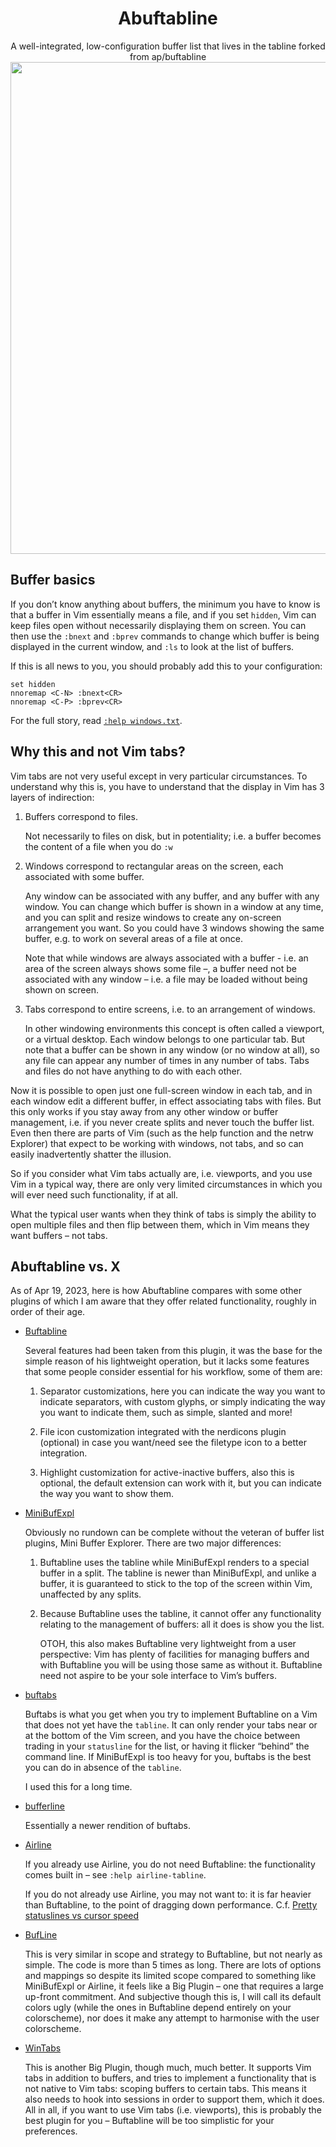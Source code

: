 <h1 align="center">Abuftabline</h1>

<div align="center">
A well-integrated, low-configuration buffer list that lives in the tabline forked from ap/buftabline<br>
<img src="https://raw.githubusercontent.com/ap/vim-buftabline/fe615be277cfba1ecadc52d61fa173d034817d67/screenshot.png" width="787">
</div>


Buffer basics
-------------

If you don’t know anything about buffers, the minimum you have to know is that
a buffer in Vim essentially means a file, and if you set `hidden`, Vim can keep
files open without necessarily displaying them on screen. You can then use the
`:bnext` and `:bprev` commands to change which buffer is being displayed in the
current window, and `:ls` to look at the list of buffers.

If this is all news to you, you should probably add this to your configuration:

    set hidden
    nnoremap <C-N> :bnext<CR>
    nnoremap <C-P> :bprev<CR>

For the full story, read [`:help windows.txt`][windows].


Why this and not Vim tabs?
--------------------------

Vim tabs are not very useful except in very particular circumstances.
To understand why this is, you have to understand that the display in Vim
has 3 layers of indirection:

1. Buffers correspond to files.

   Not necessarily to files on disk, but in potentiality; i.e. a buffer becomes
   the content of a file when you do `:w`

2. Windows correspond to rectangular areas on the screen, each associated with
   some buffer.

   Any window can be associated with any buffer, and any buffer with any
   window. You can change which buffer is shown in a window at any time, and
   you can split and resize windows to create any on-screen arrangement you
   want. So you could have 3 windows showing the same buffer, e.g. to work on
   several areas of a file at once.

   Note that while windows are always associated with a buffer - i.e. an area
   of the screen always shows some file –, a buffer need not be associated with
   any window – i.e. a file may be loaded without being shown on screen.

3. Tabs correspond to entire screens, i.e. to an arrangement of windows.

   In other windowing environments this concept is often called a viewport,
   or a virtual desktop. Each window belongs to one particular tab. But note
   that a buffer can be shown in any window (or no window at all), so any file
   can appear any number of times in any number of tabs. Tabs and files do not
   have anything to do with each other.

Now it is possible to open just one full-screen window in each tab, and in each
window edit a different buffer, in effect associating tabs with files. But this
only works if you stay away from any other window or buffer management, i.e. if
you never create splits and never touch the buffer list. Even then there are
parts of Vim (such as the help function and the netrw Explorer) that expect to
be working with windows, not tabs, and so can easily inadvertently shatter the
illusion.

So if you consider what Vim tabs actually are, i.e. viewports, and you use Vim
in a typical way, there are only very limited circumstances in which you will
ever need such functionality, if at all.

What the typical user wants when they think of tabs is simply the ability to
open multiple files and then flip between them, which in Vim means they want
buffers – not tabs.


Abuftabline vs. X
----------------

As of Apr 19, 2023, here is how Abuftabline compares with some other plugins  of
which I am aware that they offer related functionality, roughly in order of
their age.

* [Buftabline](https://github.com/ap/vim-buftabline)
  
  Several features had been taken from this plugin, it was the base for the
  simple reason of his lightweight operation, but it lacks some features that
  some people consider essential for his workflow, some of them are:

  1. Separator customizations, here you can indicate the way you want to
     indicate separators, with custom glyphs, or simply indicating the way you
     want to indicate them, such as simple, slanted and more!

  1. File icon customization integrated with the nerdicons plugin (optional) in
     case you want/need see the filetype icon to a better integration.

  1. Highlight customization for active-inactive buffers, also this is optional,
     the default extension can work with it, but you can indicate the way you
     want to show them.

* [MiniBufExpl](http://www.vim.org/scripts/script.php?script_id=159)

  Obviously no rundown can be complete without the veteran of buffer list
  plugins, Mini Buffer Explorer. There are two major differences:

  1. Buftabline uses the tabline while MiniBufExpl renders to a special buffer
     in a split. The tabline is newer than MiniBufExpl, and unlike a buffer, it
     is guaranteed to stick to the top of the screen within Vim, unaffected by
     any splits.

  2. Because Buftabline uses the tabline, it cannot offer any functionality
     relating to the management of buffers: all it does is show you the list.

     OTOH, this also makes Buftabline very lightweight from a user perspective:
     Vim has plenty of facilities for managing buffers and with Buftabline you
     will be using those same as without it. Buftabline need not aspire to be
     your sole interface to Vim’s buffers.

* [buftabs](http://www.vim.org/scripts/script.php?script_id=1664)

  Buftabs is what you get when you try to implement Buftabline on a Vim that
  does not yet have the `tabline`. It can only render your tabs near or at the
  bottom of the Vim screen, and you have the choice between trading in your
  `statusline` for the list, or having it flicker “behind” the command line. If
  MiniBufExpl is too heavy for you, buftabs is the best you can do in absence
  of the `tabline`.

  I used this for a long time.

* [bufferline](https://github.com/bling/vim-bufferline)

  Essentially a newer rendition of buftabs.

* [Airline](http://www.vim.org/scripts/script.php?script_id=4661)

  If you already use Airline, you do not need Buftabline: the functionality
  comes built in – see `:help airline-tabline`.

  If you do not already use Airline, you may not want to: it is far heavier
  than Buftabline, to the point of dragging down performance. C.f.
  [Pretty statuslines vs cursor speed][badperf]

* [BufLine](http://www.vim.org/scripts/script.php?script_id=4940)

  This is very similar in scope and strategy to Buftabline, but not nearly as
  simple. The code is more than 5 times as long. There are lots of options and
  mappings so despite its limited scope compared to something like MiniBufExpl
  or Airline, it feels like a Big Plugin – one that requires a large up-front
  commitment. And subjective though this is, I will call its default colors
  ugly (while the ones in Buftabline depend entirely on your colorscheme), nor
  does it make any attempt to harmonise with the user colorscheme.

* [WinTabs](https://github.com/zefei/vim-wintabs)

  This is another Big Plugin, though much, much better. It supports Vim tabs
  in addition to buffers, and tries to implement a functionality that is not
  native to Vim tabs: scoping buffers to certain tabs. This means it also
  needs to hook into sessions in order to support them, which it does. All in
  all, if you want to use Vim tabs (i.e. viewports), this is probably the best
  plugin for you – Buftabline will be too simplistic for your preferences.



<!-- vim: et fenc=utf8
-->

[windows]: http://vimdoc.sourceforge.net/htmldoc/windows.html
[badperf]: https://www.reddit.com/r/vim/comments/2lw1fd/pretty_statuslines_vs_cursor_speed/
